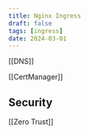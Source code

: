 ```yaml
---
title: Nginx Ingress
draft: false
tags: [ingress]
date: 2024-03-01
---
```


[[DNS]]

[[CertManager]]

## Security

[[Zero Trust]]